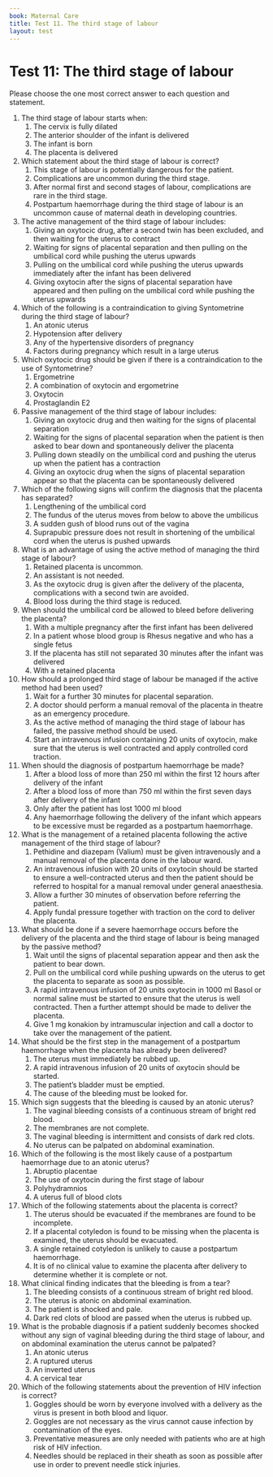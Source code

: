 ```yaml
---
book: Maternal Care
title: Test 11. The third stage of labour
layout: test
---
```


# Test 11: The third stage of labour

Please choose the one most correct answer to each question and statement.

1.	The third stage of labour starts when:
	1.	The cervix is fully dilated
	1.	The anterior shoulder of the infant is delivered
	1.	The infant is born
	1.	The placenta is delivered
2.	Which statement about the third stage of labour is correct?
	1.	This stage of labour is potentially dangerous for the patient.
	1.	Complications are uncommon during the third stage.
	1.	After normal first and second stages of labour, complications are rare in the third stage.
	1.	Postpartum haemorrhage during the third stage of labour is an uncommon cause of maternal death in developing countries.
3.	The active management of the third stage of labour includes:
	1.	Giving an oxytocic drug, after a second twin has been excluded, and then waiting for the uterus to contract
	1.	Waiting for signs of placental separation and then pulling on the umbilical cord while pushing the uterus upwards
	1.	Pulling on the umbilical cord while pushing the uterus upwards immediately after the infant has been delivered
	1.	Giving oxytocin after the signs of placental separation have appeared and then pulling on the umbilical cord while pushing the uterus upwards
4.	Which of the following is a contraindication to giving Syntometrine during the third stage of labour?
	1.	An atonic uterus
	1.	Hypotension after delivery
	1.	Any of the hypertensive disorders of pregnancy
	1.	Factors during pregnancy which result in a large uterus
5.	Which oxytocic drug should be given if there is a contraindication to the use of Syntometrine?
	1.	Ergometrine
	1.	A combination of oxytocin and ergometrine
	1.	Oxytocin
	1.	Prostaglandin E2
6.	Passive management of the third stage of labour includes:
	1.	Giving an oxytocic drug and then waiting for the signs of placental separation
	1.	Waiting for the signs of placental separation when the patient is then asked to bear down and spontaneously deliver the placenta
	1.	Pulling down steadily on the umbilical cord and pushing the uterus up when the patient has a contraction
	1.	Giving an oxytocic drug when the signs of placental separation appear so that the placenta can be spontaneously delivered
7.	Which of the following signs will confirm the diagnosis that the placenta has separated?
	1.	Lengthening of the umbilical cord
	1.	The fundus of the uterus moves from below to above the umbilicus
	1.	A sudden gush of blood runs out of the vagina
	1.	Suprapubic pressure does not result in shortening of the umbilical cord when the uterus is pushed upwards
8.	What is an advantage of using the active method of managing the third stage of labour?
	1.	Retained placenta is uncommon.
	1.	An assistant is not needed.
	1.	As the oxytocic drug is given after the delivery of the placenta, complications with a second twin are avoided.
	1.	Blood loss during the third stage is reduced.
9.	When should the umbilical cord be allowed to bleed before delivering the placenta?
	1.	With a multiple pregnancy after the first infant has been delivered
	1.	In a patient whose blood group is Rhesus negative and who has a single fetus
	1.	If the placenta has still not separated 30 minutes after the infant was delivered
	1.	With a retained placenta
10.	How should a prolonged third stage of labour be managed if the active method had been used?
	1.	Wait for a further 30 minutes for placental separation.
	1.	A doctor should perform a manual removal of the placenta in theatre as an emergency procedure.
	1.	As the active method of managing the third stage of labour has failed, the passive method should be used.
	1.	Start an intravenous infusion containing 20 units of oxytocin, make sure that the uterus is well contracted and apply controlled cord traction.
11.	When should the diagnosis of postpartum haemorrhage be made?
	1.	After a blood loss of more than 250 ml within the first 12 hours after delivery of the infant
	1.	After a blood loss of more than 750 ml within the first seven days after delivery of the infant
	1.	Only after the patient has lost 1000 ml blood
	1.	Any haemorrhage following the delivery of the infant which appears to be excessive must be regarded as a postpartum haemorrhage.
12.	What is the management of a retained placenta following the active management of the third stage of labour?
	1.	Pethidine and diazepam (Valium) must be given intravenously and a manual removal of the placenta done in the labour ward.
	1.	An intravenous infusion with 20 units of oxytocin should be started to ensure a well-contracted uterus and then the patient should be referred to hospital for a manual removal under general anaesthesia.
	1.	Allow a further 30 minutes of observation before referring the patient.
	1.	Apply fundal pressure together with traction on the cord to deliver the placenta.
13.	What should be done if a severe haemorrhage occurs before the delivery of the placenta and the third stage of labour is being managed by the passive method?
	1.	Wait until the signs of placental separation appear and then ask the patient to bear down.
	1.	Pull on the umbilical cord while pushing upwards on the uterus to get the placenta to separate as soon as possible.
	1.	A rapid intravenous infusion of 20 units oxytocin in 1000 ml Basol or normal saline must be started to ensure that the uterus is well contracted. Then a further attempt should be made to deliver the placenta.
	1.	Give 1 mg konakion by intramuscular injection and call a doctor to take over the management of the patient.
14.	What should be the first step in the management of a postpartum haemorrhage when the placenta has already been delivered?
	1.	The uterus must immediately be rubbed up.
	1.	A rapid intravenous infusion of 20 units of oxytocin should be started.
	1.	The patient’s bladder must be emptied.
	1.	The cause of the bleeding must be looked for.
15.	Which sign suggests that the bleeding is caused by an atonic uterus?
	1.	The vaginal bleeding consists of a continuous stream of bright red blood.
	1.	The membranes are not complete.
	1.	The vaginal bleeding is intermittent and consists of dark red clots.
	1.	No uterus can be palpated on abdominal examination.
16.	Which of the following is the most likely cause of a postpartum haemorrhage due to an atonic uterus?
	1.	Abruptio placentae
	1.	The use of oxytocin during the first stage of labour
	1.	Polyhydramnios
	1.	A uterus full of blood clots
17.	Which of the following statements about the placenta is correct?
	1.	The uterus should be evacuated if the membranes are found to be incomplete.
	1.	If a placental cotyledon is found to be missing when the placenta is examined, the uterus should be evacuated.
	1.	A single retained cotyledon is unlikely to cause a postpartum haemorrhage.
	1.	It is of no clinical value to examine the placenta after delivery to determine whether it is complete or not.
18.	What clinical finding indicates that the bleeding is from a tear?
	1.	The bleeding consists of a continuous stream of bright red blood.
	1.	The uterus is atonic on abdominal examination.
	1.	The patient is shocked and pale.
	1.	Dark red clots of blood are passed when the uterus is rubbed up.
19.	What is the probable diagnosis if a patient suddenly becomes shocked without any sign of vaginal bleeding during the third stage of labour, and on abdominal examination the uterus cannot be palpated?
	1.	An atonic uterus
	1.	A ruptured uterus
	1.	An inverted uterus
	1.	A cervical tear
20.	Which of the following statements about the prevention of HIV infection is correct?
	1.	Goggles should be worn by everyone involved with a delivery as the virus is present in both blood and liquor.
	1.	Goggles are not necessary as the virus cannot cause infection by contamination of the eyes.
	1.	Preventative measures are only needed with patients who are at high risk of HIV infection.
	1.	Needles should be replaced in their sheath as soon as possible after use in order to prevent needle stick injuries.
